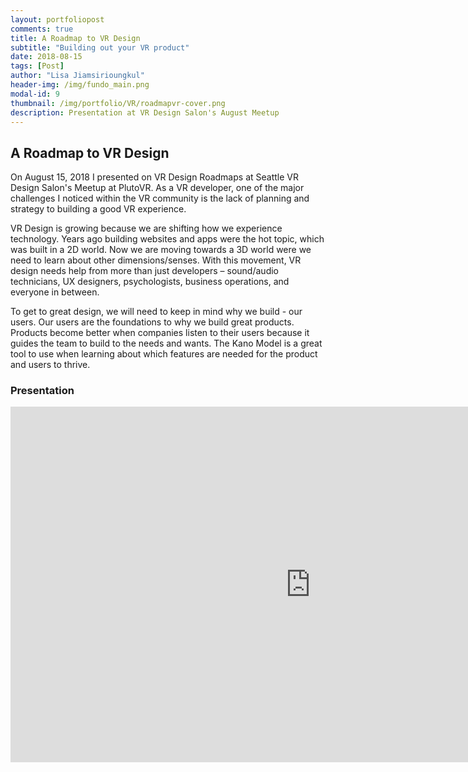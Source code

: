 ```yaml
---
layout: portfoliopost
comments: true
title: A Roadmap to VR Design
subtitle: "Building out your VR product"
date: 2018-08-15
tags: [Post]
author: "Lisa Jiamsirioungkul"
header-img: /img/fundo_main.png
modal-id: 9
thumbnail: /img/portfolio/VR/roadmapvr-cover.png
description: Presentation at VR Design Salon's August Meetup
---
```

## A Roadmap to VR Design

On August 15, 2018 I presented on VR Design Roadmaps at Seattle VR Design Salon's Meetup at PlutoVR. As a VR developer, one of the major challenges I noticed within the VR community is the lack of planning and strategy to building a good VR experience.

VR Design is growing because we are shifting how we experience technology. Years ago building websites and apps were the hot topic, which was built in a 2D world. Now we are moving towards a 3D world were we need to learn about other dimensions/senses. With this movement, VR design needs help from more than just developers – sound/audio technicians, UX designers, psychologists, business operations, and everyone in between. 

To get to great design, we will need to keep in mind why we build - our users. Our users are the foundations to why we build great products. Products become better when companies listen to their users because it guides the team to build to the needs and wants. The Kano Model is a great tool to use when learning about which features are needed for the product and users to thrive.

### Presentation

<iframe src="https://docs.google.com/presentation/d/e/2PACX-1vTltTThXX8gACpHQnLLz4GBwkAQ7pD1K1MFx3jOEZBvedqfv4c3T79C5kSIJFIZT6XkPD42TcVp59ej/embed?start=false&loop=false&delayms=3000" frameborder="0" width="960" height="569" allowfullscreen="true" mozallowfullscreen="true" webkitallowfullscreen="true"></iframe>